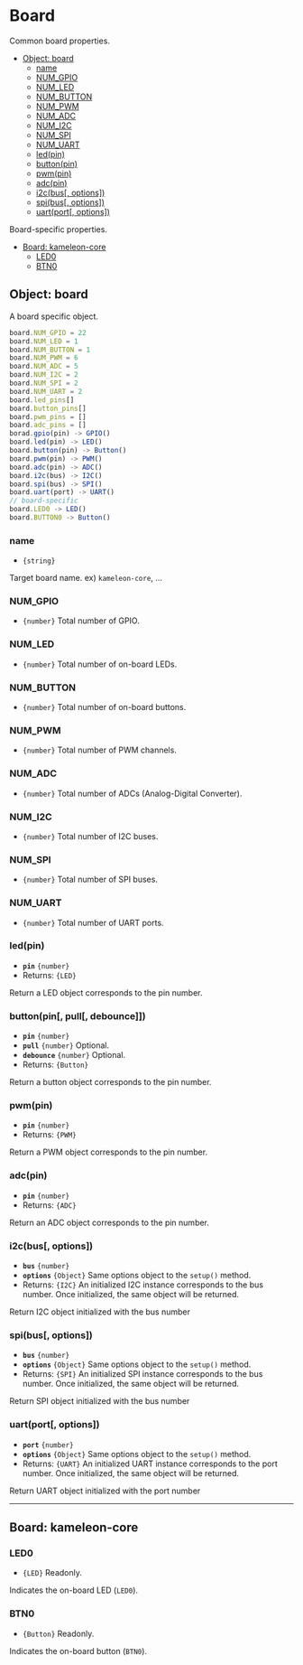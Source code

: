 Board
=====

Common board properties.

* [Object: board]()
  * [name]()
  * [NUM_GPIO]()
  * [NUM_LED]()
  * [NUM_BUTTON]()
  * [NUM_PWM]()
  * [NUM_ADC]()
  * [NUM_I2C]()
  * [NUM_SPI]()
  * [NUM_UART]()
  * [led(pin)]()
  * [button(pin)]()
  * [pwm(pin)]()
  * [adc(pin)]()
  * [i2c(bus[, options])]()
  * [spi(bus[, options])]()
  * [uart(port[, options])]()

Board-specific properties.

* [Board: kameleon-core]()
  * [LED0]()
  * [BTN0]()

##  Object: board

A board specific object.

```js
board.NUM_GPIO = 22
board.NUM_LED = 1
board.NUM_BUTTON = 1
board.NUM_PWM = 6
board.NUM_ADC = 5
board.NUM_I2C = 2
board.NUM_SPI = 2
board.NUM_UART = 2
board.led_pins[]
board.button_pins[]
board.pwm_pins = []
board.adc_pins = []
borad.gpio(pin) -> GPIO()
board.led(pin) -> LED()
board.button(pin) -> Button()
board.pwm(pin) -> PWM()
board.adc(pin) -> ADC()
board.i2c(bus) -> I2C()
board.spi(bus) -> SPI()
board.uart(port) -> UART()
// board-specific
board.LED0 -> LED()
board.BUTTON0 -> Button()
```

### name

* `{string}`

Target board name. ex) `kameleon-core`, ...

### NUM_GPIO

* `{number}` Total number of GPIO.

### NUM_LED

* `{number}` Total number of on-board LEDs.

### NUM_BUTTON

* `{number}` Total number of on-board buttons.

### NUM_PWM

* `{number}` Total number of PWM channels.

### NUM_ADC

* `{number}` Total number of ADCs (Analog-Digital Converter).

### NUM_I2C

* `{number}` Total number of I2C buses.

### NUM_SPI

* `{number}` Total number of SPI buses.

### NUM_UART

* `{number}` Total number of UART ports.

### led(pin)

* __`pin`__ `{number}`
* Returns: `{LED}`

Return a LED object corresponds to the pin number.

### button(pin[, pull[, debounce]])

* __`pin`__ `{number}`
* __`pull`__ `{number}` Optional.
* __`debounce`__ `{number}` Optional.
* Returns: `{Button}`

Return a button object corresponds to the pin number.

### pwm(pin)

* __`pin`__ `{number}`
* Returns: `{PWM}`

Return a PWM object corresponds to the pin number.

### adc(pin)

* __`pin`__ `{number}`
* Returns: `{ADC}`

Return an ADC object corresponds to the pin number.

### i2c(bus[, options])

* __`bus`__ `{number}`
* __`options`__ `{Object}` Same options object to the `setup()` method.
* Returns: `{I2C}` An initialized I2C instance corresponds to the bus number. Once initialized, the same object will be returned.

Return I2C object initialized with the bus number


### spi(bus[, options])

* __`bus`__ `{number}`
* __`options`__ `{Object}` Same options object to the `setup()` method.
* Returns: `{SPI}` An initialized SPI instance corresponds to the bus number. Once initialized, the same object will be returned.

Return SPI object initialized with the bus number


### uart(port[, options])

* __`port`__ `{number}`
* __`options`__ `{Object}` Same options object to the `setup()` method.
* Returns: `{UART}` An initialized UART instance corresponds to the port number. Once initialized, the same object will be returned.

Return UART object initialized with the port number

---

## Board: kameleon-core

### LED0

* `{LED}` Readonly.

Indicates the on-board LED (`LED0`).

### BTN0

* `{Button}` Readonly.

Indicates the on-board button (`BTN0`).
